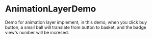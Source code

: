 # AnimationLayerDemo
Demo for animation layer implement, in this demo, when you click buy button, a small ball will translate from button to basket, and the badge view's number will be incresed.
